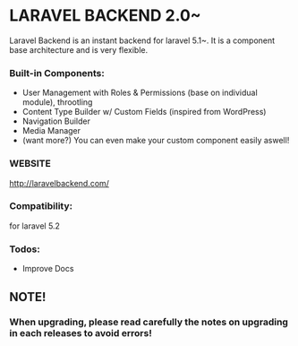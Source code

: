 # LARAVEL BACKEND 2.0~

Laravel Backend is an instant backend for laravel 5.1~. It is a component base architecture and is very flexible.

### Built-in Components:
  - User Management with Roles & Permissions (base on individual module), throotling
  - Content Type Builder w/ Custom Fields (inspired from WordPress)
  - Navigation Builder
  - Media Manager
  - (want more?) You can even make your custom component easily aswell!

### WEBSITE

http://laravelbackend.com/

### Compatibility:

for laravel 5.2

### Todos:
  - Improve Docs

## NOTE!
### When upgrading, please read carefully the notes on upgrading in each releases to avoid errors!
